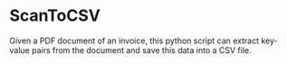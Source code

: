 # ScanToCSV
Given a PDF document of an invoice, this python script can extract key-value pairs from the document and save this data into a CSV file.
